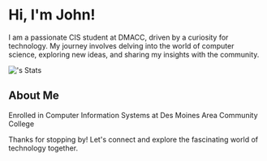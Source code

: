 # Hi, I'm John!

I am a passionate CIS student at DMACC, driven by a curiosity for technology. My journey involves delving into the world of computer science, exploring new ideas, and sharing my insights with the community.

![<username>'s Stats](https://github-readme-stats.vercel.app/api?username=<username>&theme=vue-dark&show_icons=true&hide_border=true&count_private=true)

## About Me
Enrolled in Computer Information Systems at Des Moines Area Community College

Thanks for stopping by! Let's connect and explore the fascinating world of technology together.
